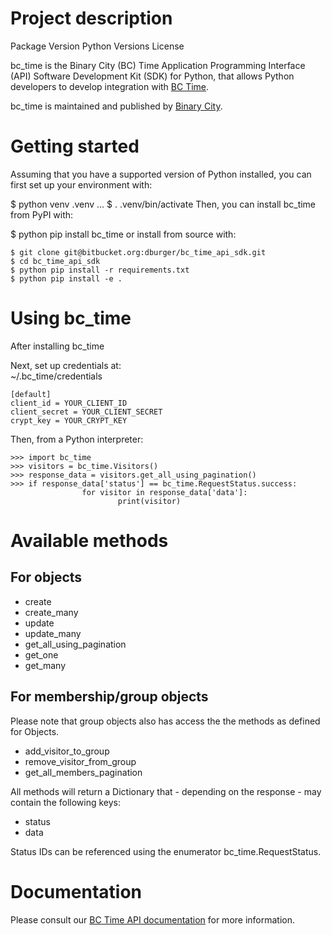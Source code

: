 # Project description
Package Version Python Versions License

bc_time is the Binary City (BC) Time Application Programming Interface (API) Software Development Kit (SDK) for Python, that allows Python developers to develop integration with [BC Time](https://time.bcity.me).

bc_time is maintained and published by [Binary City](https://bcity.me).

# Getting started
Assuming that you have a supported version of Python installed, you can first set up your environment with:

$ python venv .venv
...
$ . .venv/bin/activate
Then, you can install bc_time from PyPI with:

$ python pip install bc_time
or install from source with:
~~~
$ git clone git@bitbucket.org:dburger/bc_time_api_sdk.git
$ cd bc_time_api_sdk
$ python pip install -r requirements.txt
$ python pip install -e .
~~~

# Using bc_time
After installing bc_time

Next, set up credentials at:\
~/.bc_time/credentials

~~~
[default]
client_id = YOUR_CLIENT_ID
client_secret = YOUR_CLIENT_SECRET
crypt_key = YOUR_CRYPT_KEY
~~~

Then, from a Python interpreter:
~~~
>>> import bc_time
>>> visitors = bc_time.Visitors()
>>> response_data = visitors.get_all_using_pagination()
>>> if response_data['status'] == bc_time.RequestStatus.success:
                for visitor in response_data['data']:
                        print(visitor)
~~~

# Available methods

## For objects
* create
* create_many
* update
* update_many
* get_all_using_pagination
* get_one
* get_many

## For membership/group objects
Please note that group objects also has access the the methods as defined for Objects.

* add_visitor_to_group
* remove_visitor_from_group
* get_all_members_pagination

All methods will return a Dictionary that - depending on the response - may contain the following keys:
* status
* data

Status IDs can be referenced using the enumerator bc_time.RequestStatus.


# Documentation

Please consult our [BC Time API documentation](https://docs.google.com/document/d/1sI0mUy8-65NuDfVKKBxzJSyY9olkjWp3xmtRnR58Lkg/) for more information.